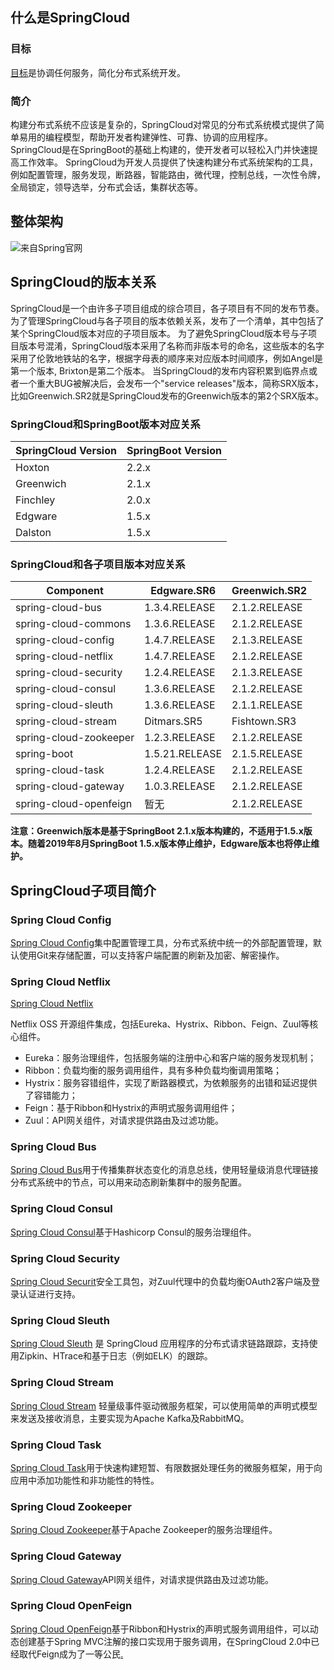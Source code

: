 ## 什么是SpringCloud

### 目标

[目标](http://www.macrozheng.com/\#/cloud/springcloud?id=目标)是协调任何服务，简化分布式系统开发。

### 简介

构建分布式系统不应该是复杂的，SpringCloud对常见的分布式系统模式提供了简单易用的编程模型，帮助开发者构建弹性、可靠、协调的应用程序。 SpringCloud是在SpringBoot的基础上构建的，使开发者可以轻松入门并快速提高工作效率。 SpringCloud为开发人员提供了快速构建分布式系统架构的工具，例如配置管理，服务发现，断路器，智能路由，微代理，控制总线，一次性令牌，全局锁定，领导选举，分布式会话，集群状态等。

## 整体架构

![来自Spring官网](http://www.macrozheng.com/images/springcloud_arch.png)

## SpringCloud的版本关系

SpringCloud是一个由许多子项目组成的综合项目，各子项目有不同的发布节奏。 为了管理SpringCloud与各子项目的版本依赖关系，发布了一个清单，其中包括了某个SpringCloud版本对应的子项目版本。 为了避免SpringCloud版本号与子项目版本号混淆，SpringCloud版本采用了名称而非版本号的命名，这些版本的名字采用了伦敦地铁站的名字，根据字母表的顺序来对应版本时间顺序，例如Angel是第一个版本, Brixton是第二个版本。 当SpringCloud的发布内容积累到临界点或者一个重大BUG被解决后，会发布一个"service releases"版本，简称SRX版本，比如Greenwich.SR2就是SpringCloud发布的Greenwich版本的第2个SRX版本。

### SpringCloud和SpringBoot版本对应关系

| SpringCloud Version | SpringBoot Version |
| ------------------- | ------------------ |
| Hoxton              | 2.2.x              |
| Greenwich           | 2.1.x              |
| Finchley            | 2.0.x              |
| Edgware             | 1.5.x              |
| Dalston             | 1.5.x              |

### SpringCloud和各子项目版本对应关系

| Component              | Edgware.SR6    | Greenwich.SR2 |
| ---------------------- | -------------- | ------------- |
| spring-cloud-bus       | 1.3.4.RELEASE  | 2.1.2.RELEASE |
| spring-cloud-commons   | 1.3.6.RELEASE  | 2.1.2.RELEASE |
| spring-cloud-config    | 1.4.7.RELEASE  | 2.1.3.RELEASE |
| spring-cloud-netflix   | 1.4.7.RELEASE  | 2.1.2.RELEASE |
| spring-cloud-security  | 1.2.4.RELEASE  | 2.1.3.RELEASE |
| spring-cloud-consul    | 1.3.6.RELEASE  | 2.1.2.RELEASE |
| spring-cloud-sleuth    | 1.3.6.RELEASE  | 2.1.1.RELEASE |
| spring-cloud-stream    | Ditmars.SR5    | Fishtown.SR3  |
| spring-cloud-zookeeper | 1.2.3.RELEASE  | 2.1.2.RELEASE |
| spring-boot            | 1.5.21.RELEASE | 2.1.5.RELEASE |
| spring-cloud-task      | 1.2.4.RELEASE  | 2.1.2.RELEASE |
| spring-cloud-gateway   | 1.0.3.RELEASE  | 2.1.2.RELEASE |
| spring-cloud-openfeign | 暂无           | 2.1.2.RELEASE |

**注意：Greenwich版本是基于SpringBoot 2.1.x版本构建的，不适用于1.5.x版本。随着2019年8月SpringBoot 1.5.x版本停止维护，Edgware版本也将停止维护。**

## SpringCloud子项目简介

### Spring Cloud Config

[Spring Cloud Config](http://www.macrozheng.com/#/cloud/springcloud?id=spring-cloud-config)集中配置管理工具，分布式系统中统一的外部配置管理，默认使用Git来存储配置，可以支持客户端配置的刷新及加密、解密操作。

### Spring Cloud Netflix

[Spring Cloud Netflix](http://www.macrozheng.com/#/cloud/springcloud?id=spring-cloud-netflix)

Netflix OSS 开源组件集成，包括Eureka、Hystrix、Ribbon、Feign、Zuul等核心组件。

- Eureka：服务治理组件，包括服务端的注册中心和客户端的服务发现机制；
- Ribbon：负载均衡的服务调用组件，具有多种负载均衡调用策略；
- Hystrix：服务容错组件，实现了断路器模式，为依赖服务的出错和延迟提供了容错能力；
- Feign：基于Ribbon和Hystrix的声明式服务调用组件；
- Zuul：API网关组件，对请求提供路由及过滤功能。

### Spring Cloud Bus

[Spring Cloud Bus](http://www.macrozheng.com/#/cloud/springcloud?id=spring-cloud-bus)用于传播集群状态变化的消息总线，使用轻量级消息代理链接分布式系统中的节点，可以用来动态刷新集群中的服务配置。

### Spring Cloud Consul

[Spring Cloud Consul](http://www.macrozheng.com/#/cloud/springcloud?id=spring-cloud-consul)基于Hashicorp Consul的服务治理组件。

### Spring Cloud Security

[Spring Cloud Securit](http://www.macrozheng.com/#/cloud/springcloud?id=spring-cloud-securit)安全工具包，对Zuul代理中的负载均衡OAuth2客户端及登录认证进行支持。

### Spring Cloud Sleuth

[Spring Cloud Sleuth](http://www.macrozheng.com/#/cloud/springcloud?id=spring-cloud-sleuth) 是 SpringCloud 应用程序的分布式请求链路跟踪，支持使用Zipkin、HTrace和基于日志（例如ELK）的跟踪。

### Spring Cloud Stream

[Spring Cloud Stream](http://www.macrozheng.com/#/cloud/springcloud?id=spring-cloud-stream) 轻量级事件驱动微服务框架，可以使用简单的声明式模型来发送及接收消息，主要实现为Apache Kafka及RabbitMQ。

### Spring Cloud Task

[Spring Cloud Task](http://www.macrozheng.com/#/cloud/springcloud?id=spring-cloud-task)用于快速构建短暂、有限数据处理任务的微服务框架，用于向应用中添加功能性和非功能性的特性。

### Spring Cloud Zookeeper

[Spring Cloud Zookeeper](http://www.macrozheng.com/#/cloud/springcloud?id=spring-cloud-zookeeper)基于Apache Zookeeper的服务治理组件。

### Spring Cloud Gateway

[Spring Cloud Gateway](http://www.macrozheng.com/#/cloud/springcloud?id=spring-cloud-gateway)API网关组件，对请求提供路由及过滤功能。

### Spring Cloud OpenFeign

[Spring Cloud OpenFeign](http://www.macrozheng.com/#/cloud/springcloud?id=spring-cloud-openfeign)基于Ribbon和Hystrix的声明式服务调用组件，可以动态创建基于Spring MVC注解的接口实现用于服务调用，在SpringCloud 2.0中已经取代Feign成为了一等公民[.](interview/java面试/theory/架构原理总结.md)